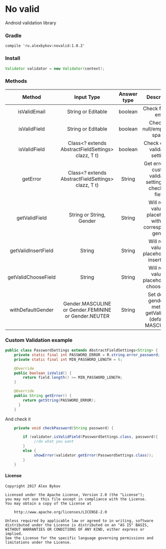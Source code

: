 # No valid

Android validation library


### Gradle

    compile 'ru.alexbykov:novalid:1.0.2'


### Install

```java
Validator validator = new Validator(context);
```




### Methods


|Method        |Input Type|   Answer type| Description
| :-------------: |:-----:|:-------------:|:-------------:|
| isValidEmail|String or Editable |  boolean   |  Check  for valid emai |
| isValidField|String or Editable |  boolean   | Check  for null/empty/only spaces|
| isValidField|Class<? extends AbstractFieldSettings> clazz, T t)  | boolean   | Check custom validation settings|
| getError|Class<? extends AbstractFieldSettings> clazz, T t)  |  String   | Get error from custom validation settings (will check last field)|
| getValidField|String  or String, Gender  |String| Will return value or placeholder with the corresponding gender|
| getValidInsertField|String| String   | Will return value or placeholder for insert field|
| getValidChooseField|String |  String   | Will return value or placeholder for choose field|
| withDefaultGender|Gender.MASCULINE  or Gender.FEMININE or Gender.NEUTER |  String   | Set default gender for  method getValidField (default = MASCULINE)|



### Custom Validation example
```java
public class PasswordSettings extends AbstractFieldSettings<String> {
    private static final int PASSWORD_ERROR = R.string.error_password;
    private static final int MIN_PASSWORD_LENGTH = 6;

    @Override
    public boolean isValid() {
        return field.length() >= MIN_PASSWORD_LENGTH;
    }

    @Override
    public String getError() {
        return getString(PASSWORD_ERROR);
      }
    }
   ```

And check it

```java
    private void checkPassword(String password) {

        if (validator.isValidField(PasswordSettings.class, password){
             //do what you want
        }
        else {
             showError(validator.getError(PasswordSettings.class));
        }
    }
  ```


#### License
```
Copyright 2017 Alex Bykov

Licensed under the Apache License, Version 2.0 (the "License");
you may not use this file except in compliance with the License.
You may obtain a copy of the License at

    http://www.apache.org/licenses/LICENSE-2.0

Unless required by applicable law or agreed to in writing, software
distributed under the License is distributed on an "AS IS" BASIS,
WITHOUT WARRANTIES OR CONDITIONS OF ANY KIND, either express or implied.
See the License for the specific language governing permissions and
limitations under the License.